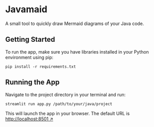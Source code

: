 # Javamaid

A small tool to quickly draw Mermaid diagrams of your Java code.

## Getting Started

To run the app, make sure you have libraries installed in your Python environment using pip:

```
pip install -r requirements.txt
```

## Running the App

Navigate to the project directory in your terminal and run:

```
streamlit run app.py /path/to/your/java/project
```

This will launch the app in your browser. The default URL is [http://localhost:8501 ↗](http://localhost:8501)
